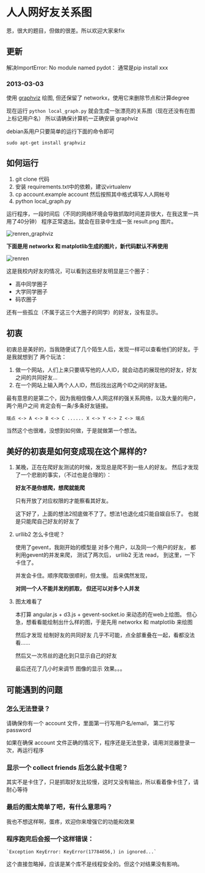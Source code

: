 # 人人网好友关系图

恩，很大的题目，但做的很差。所以欢迎大家来fix


## 更新


解决ImportError: No module named pydot： 通常是pip install xxx

### 2013-03-03

使用 [graphviz](http://www.graphviz.org/) 绘图,
但还保留了 networkx，使用它来删除节点和计算degree

现在运行 `python local_graph.py` 就会生成一张漂亮的关系图（现在还没有在图上标记用户名）
所以请确保计算机一正确安装 graphviz

debian系用户只要简单的运行下面的命令即可

    sudo apt-get install graphviz
    



## 如何运行

1.  git clone 代码
2.  安装 requirements.txt中的依赖，建议virtualenv
3.  cp account.example account 然后按照其中格式填写人人网帐号
3.  python local_graph.py
    
    
    
运行程序，一段时间后（不同的网络环境会导致抓取时间差异很大，在我这里一共用了40分钟）
程序正常退出。就会在目录中生成一张 result.png 图片。

![renren_graphviz](http://i1297.photobucket.com/albums/ag23/yueyoum/result_zps1ff92b48.png)


**下面是用 networkx 和 matplotlib生成的图片，新代码默认不再使用**

![renren](http://i1297.photobucket.com/albums/ag23/yueyoum/renrenhaoyou_zps3d5d3845.png)


这是我校内好友的情况，可以看到这些好友明显是三个圈子：

*   高中同学圈子
*   大学同学圈子
*   码农圈子

还有一些孤立（不属于这三个大圈子的同学）的好友，没有显示。


## 初衷

初衷总是美好的，当我随便试了几个陌生人后，发现一样可以查看他们的好友。于是我就想到了
两个玩法：

1.  做一个网站，人们上来只要填写他的人人ID，就会动态的展现他的好友，好友之间的共同好友...
2.  在一个网站上输入两个人人ID，然后找出这两个ID之间的好友链。

最有意思的是第二个，因为我相信像人人网这样的强关系网络，以及大量的用户，两个用户之间
肯定会有一条/多条好友链接。

    端点 <-> A <-> B <-> C ...... X <-> Y <-> Z <-> 端点
    
当然这个也很难，没想到如何做，于是就做第一个想法。


## 美好的初衷是如何变成现在这个屌样的?

1.  某晚，正在在爬好友测试的时候，发现总是爬不到一些人的好友。
    然后才发现了一个悲剧的事实，（不过也是合理的）：
    
    **好友不是你想爬，想爬就能爬**
    
    只有开放了对应权限的才能察看其好友。
    
    这下好了，上面的想法2彻底做不了了。想法1也退化成只能自娱自乐了。
    也就是只能爬自己好友的好友了
    
    
2.  urllib2 怎么卡住呢？

    使用了gevent，我刚开始的模型是 对多个用户，以及同一个用户的好友，
    都利用gevent的并发来爬， 测试了两次后， urllib2 无法 read，
    到这里，一下卡住了。
    
    并发会卡住。顺序爬取很顺利，但太慢。
    后来偶然发现，
    
    **对同一个人不能并发的抓取， 但还可以对多个人并发**
    
    
3.  图太难看了

    本打算 angular.js + d3.js + gevent-socket.io 来动态的在web上绘图。
    但心急，想看看能绘制出什么样的图，于是先用 networkx 和 matplotlib 来绘图
    
    然后才发现 绘制好友的共同好友 几乎不可能，点全部重叠在一起，看都没法看……
    
    然后又一次吊丝的退化到只显示自己的好友
    
    最后还花了几小时来调节 图像的显示 效果。。。
    
    
## 可能遇到的问题


### 怎么无法登录？

请确保你有一个 account 文件，里面第一行写用户名/email， 第二行写password

如果在确保 account 文件正确的情况下，程序还是无法登录，请用浏览器登录一次，再运行程序

### 显示一个 collect friends 后怎么就卡住呢？

其实不是卡住了，只是抓取好友比较慢，这时又没有输出，所以看着像卡住了，请耐心等待

### 最后的图太简单了吧，有什么意思吗？

我也不想这样啊，蛋疼，欢迎你来增强它的功能和效果

### 程序跑完后会报一个这样错误： 

    `Exception KeyError: KeyError(17784656,) in ignored...`

这个直接忽略掉，应该是某个库不是线程安全的。但这个对结果没有影响。

    
